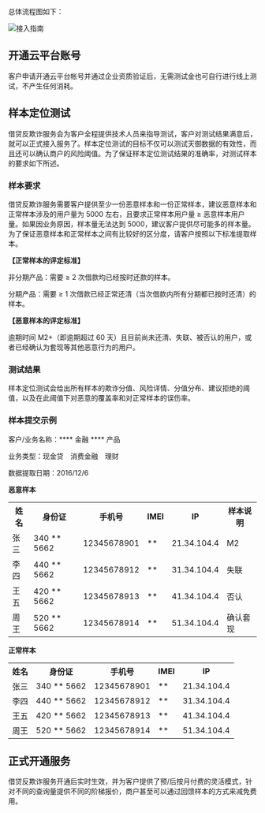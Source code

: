 总体流程图如下：

![接入指南](http://imgcache.tce.fsphere.cn/image/mc.qcloudimg.com/static/img/d02aa513f31a8ca5823faafadb1a3e68/image.png)

## 开通云平台账号
客户申请开通云平台帐号并通过企业资质验证后，无需测试金也可自行进行线上测试，不产生任何消耗。

## 样本定位测试
借贷反欺诈服务会为客户全程提供技术人员来指导测试，客户对测试结果满意后，就可以正式接入服务了。样本定位测试的目标不仅可以测试天御数据的有效性，而且还可以确认商户的风险阈值。为了保证样本定位测试结果的准确率，对测试样本的要求如下所述。
                           
### 样本要求
借贷反欺诈服务需要客户提供至少一份恶意样本和一份正常样本，建议恶意样本和正常样本涉及的用户量为 5000 左右，且要求正常样本用户量 ≥ 恶意样本用户量。如果因业务原因，样本量无法达到 5000，建议客户提供尽可能多的样本量。
为了保证恶意样本和正常样本之间有比较好的区分度，请客户按照以下标准提取样本。

**【正常样本的评定标准】**

非分期产品：需要 ≥ 2 次借款均已经按时还款的样本。

分期产品：需要 ≥ 1 次借款已经正常还清（当次借款内所有分期都已按时还清）的样本。

**【恶意样本的评定标准】**

逾期时间 M2+（即逾期超过 60 天）且目前尚未还清、失联、被否认的用户，或者已经确认为套现等其他恶意行为的用户。

### 测试结果
样本定位测试会给出所有样本的欺诈分值、风险详情、分值分布、建议拒绝的阈值，以及在此阈值下对恶意的覆盖率和对正常样本的误伤率。

### 样本提交示例

客户/业务名称：\**** 金融 \**** 产品

业务类型：现金贷　消费金融　理财

数据提取日期：2016/12/6

**恶意样本**

<table>
<tr>
<th>姓名</th>
<th>身份证</th>
<th>手机号</th>
<th>IMEI</th>
<th>IP</th>
<th>样本说明</th>
</tr>
<tr>
<td>张三</td>
<td>340 ** 5662</td>
<td>12345678901</td>
<td>**</td>
<td>21.34.104.4</td>
<td>M2</td>
</tr>
<tr>
<td>李四</td>
<td>440 ** 5662</td>
<td>12345678912</td>
<td>**</td>
<td>31.34.104.4</td>
<td>失联</td>
</tr>
<tr>
<td>王五</td>
<td>420 ** 5662</td>
<td>12345678913</td>
<td>**</td>
<td>41.34.104.4</td>
<td>否认</td>
</tr>
<tr>
<td>周王</td>
<td>520 ** 5662</td>
<td>12345678914</td>
<td>**</td>
<td>51.34.104.4</td>
<td>确认套现</td>
</tr>
</table>

**正常样本**

<table>
<tr>
<th>姓名</th>
<th>身份证</th>
<th>手机号</th>
<th>IMEI</th>
<th>IP</th>
</tr>
<tr>
<td>张三</td>
<td>340 ** 5662</td>
<td>12345678901</td>
<td>**</td>
<td>21.34.104.4</td>
</tr>
<tr>
<td>李四</td>
<td>440 ** 5662</td>
<td>12345678912</td>
<td>**</td>
<td>31.34.104.4</td>
</tr>
<tr>
<td>王五</td>
<td>420 ** 5662</td>
<td>12345678913</td>
<td>**</td>
<td>41.34.104.4</td>
</tr>
<tr>
<td>周王</td>
<td>520 ** 5662</td>
<td>12345678914</td>
<td>**</td>
<td>51.34.104.4</td>
</tr>
</table>

## 正式开通服务
借贷反欺诈服务开通后实时生效，并为客户提供了预/后按月付费的灵活模式，针对不同的查询量提供不同的阶梯报价，商户甚至可以通过回馈样本的方式来减免费用。

